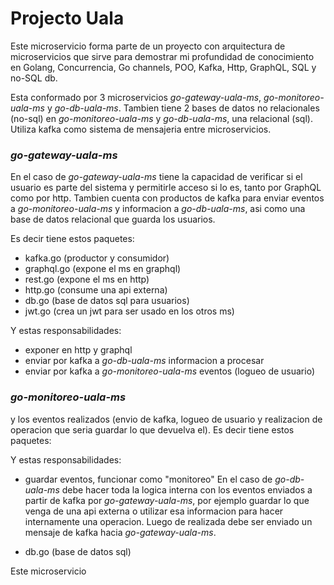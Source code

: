 # Projecto Uala

Este microservicio forma parte de un proyecto con arquitectura de microservicios que sirve para demostrar mi profundidad de conocimiento en Golang, Concurrencia, Go channels, POO, Kafka, Http, GraphQL, SQL y no-SQL db.

Esta conformado por 3 microservicios *go-gateway-uala-ms*, *go-monitoreo-uala-ms* y *go-db-uala-ms*.
Tambien tiene 2 bases de datos no relacionales (no-sql) en *go-monitoreo-uala-ms* y *go-db-uala-ms*, una relacional (sql).
Utiliza kafka como sistema de mensajeria entre microservicios.

### *go-gateway-uala-ms*
En el caso de *go-gateway-uala-ms* tiene la capacidad de verificar si el usuario es parte del sistema y permitirle acceso si lo es, tanto por GraphQL como por http.
Tambien cuenta con productos de kafka para enviar eventos a *go-monitoreo-uala-ms* y informacion a *go-db-uala-ms*,
 asi como una base de datos relacional que guarda los usuarios.

Es decir tiene estos paquetes:
- kafka.go (productor y consumidor)
- graphql.go (expone el ms en graphql)
- rest.go (expone el ms en http)
- http.go (consume una api externa)
- db.go (base de datos sql para usuarios)
- jwt.go (crea un jwt para ser usado en los otros ms)

Y estas responsabilidades:
- exponer en http y graphql
- enviar por kafka a *go-db-uala-ms* informacion a procesar
- enviar por kafka a *go-monitoreo-uala-ms* eventos (logueo de usuario)

### *go-monitoreo-uala-ms*

y los eventos realizados (envio de kafka, logueo de usuario y realizacion de operacion que seria guardar lo que devuelva el).
Es decir tiene estos paquetes:

Y estas responsabilidades:
- guardar eventos, funcionar como "monitoreo"
En el caso de *go-db-uala-ms* debe hacer toda la logica interna con los eventos enviados a partir de kafka por *go-gateway-uala-ms*, por ejemplo guardar lo que venga de una api externa
o utilizar esa informacion para hacer internamente una operacion. Luego de realizada debe ser enviado un mensaje de kafka hacia *go-gateway-uala-ms*.

- db.go (base de datos sql)

Este microservicio 


